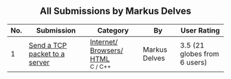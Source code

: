 ﻿<div align="center">

## All Submissions by Markus Delves

</div>

No.  | Submission | Category | By   | User Rating
---- | ---------- | -------- | ---- | -----------
1 | [Send a TCP packet to a server<br />](https://github.com/Planet-Source-Code/markus-delves-send-a-tcp-packet-to-a-server__3-717) | [Internet/ Browsers/ HTML<br /><sup>C / C++</sup>](../ByCategory/internet-browsers-html__3-9.md) | Markus Delves | 3.5 (21 globes from 6 users)
